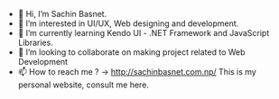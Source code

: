 - 👋 Hi, I’m Sachin Basnet.
- 👀 I’m interested in UI/UX, Web designing and development.
- 🌱 I’m currently learning Kendo UI - .NET Framework and JavaScript Libraries.
- 💞️ I’m looking to collaborate on making project related to Web Development
- 📫 How to reach me ? -> http://sachinbasnet.com.np/  This is my personal website, consult me here.

<!---
sachinb22/sachinb22 is a ✨ special ✨ repository because its `README.md` (this file) appears on your GitHub profile.
You can click the Preview link to take a look at your changes.
--->

